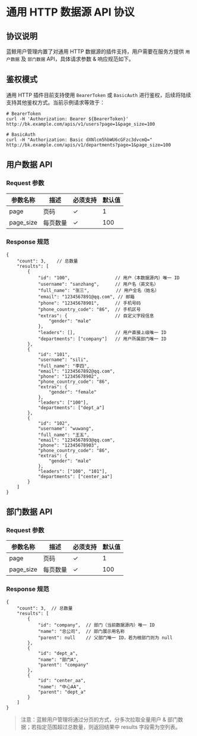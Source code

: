 # 通用 HTTP 数据源 API 协议

## 协议说明

蓝鲸用户管理内置了对通用 HTTP 数据源的插件支持，用户需要在服务方提供 `用户数据` 及 `部门数据` API，具体请求参数 & 响应规范如下。

## 鉴权模式

通用 HTTP 插件目前支持使用 `BearerToken` 或 `BasicAuth` 进行鉴权，后续将陆续支持其他鉴权方式。当前示例请求等效于：

```shell
# BearerToken
curl -H 'Authorization: Bearer ${BearerToken}' http://bk.example.com/apis/v1/users?page=1&page_size=100

# BasicAuth
curl -H "Authorization: Basic dXNlcm5hbWU6cGFzc3dvcmQ=" http://bk.example.com/apis/v1/departments?page=1&page_size=100
```

## 用户数据 API

### Request 参数

| 参数名称     | 描述     | 必须支持   | 默认值 |
|------------|----------|----------|-------|
| page       | 页码      | ✓        | 1     |
| page_size  | 每页数量   | ✓        | 100   |

### Response 规范

```json5
{
    "count": 3,    // 总数量
    "results": [
        {
            "id": "100",                 // 用户（本数据源内）唯一 ID
            "username": "sanzhang",      // 用户名（英文名）
            "full_name": "张三",          // 用户全名（姓名）
            "email": "1234567891@qq.com", // 邮箱
            "phone": "12345678901",      // 手机号码
            "phone_country_code": "86",  // 手机区号
            "extras": {                  // 自定义字段信息
                "gender": "male"
            },
            "leaders": [],               // 用户直接上级唯一 ID
            "departments": ["company"]   // 用户所属部门唯一 ID
        },
        {
            "id": "101",
            "username": "sili",
            "full_name": "李四",
            "email": "1234567892@qq.com",
            "phone": "12345678902",
            "phone_country_code": "86",
            "extras": {
                "gender": "female"
            },
            "leaders": ["100"],
            "departments": ["dept_a"]
        },
        {
            "id": "102",
            "username": "wuwang",
            "full_name": "王五",
            "email": "1234567893@qq.com",
            "phone": "12345678903",
            "phone_country_code": "86",
            "extras": {
                "gender": "male"
            },
            "leaders": ["100", "101"],
            "departments": ["center_aa"]
        }
    ]
}
```

## 部门数据 API

### Request 参数

| 参数名称     | 描述     | 必须支持   | 默认值 |
|------------|----------|----------|-------|
| page       | 页码      | ✓        | 1     |
| page_size  | 每页数量   | ✓        | 100   |

### Response 规范

```json5
{
    "count": 3,  // 总数量
    "results": [
        {
            "id": "company",  // 部门（当前数据源内）唯一 ID
            "name": "总公司",  // 部门展示用名称
            "parent": null    // 父部门唯一 ID，若为根部门则为 null
        },
        {
            "id": "dept_a",
            "name": "部门A",
            "parent": "company"
        },
        {
            "id": "center_aa",
            "name": "中心AA",
            "parent": "dept_a"
        }
    ]
}
```

> 注意：蓝鲸用户管理将通过分页的方式，分多次拉取全量用户 & 部门数据；若指定范围超过总数量，则返回结果中 results 字段需为空列表。
